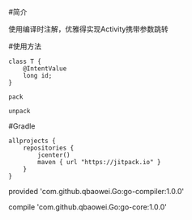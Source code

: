 #简介


使用编译时注解，优雅得实现Activity携带参数跳转



#使用方法


    class T {
        @IntentValue
        long id;
    }

    pack

    unpack



#Gradle


    allprojects {
        repositories {
            jcenter()
            maven { url "https://jitpack.io" }
        }
    }

provided 'com.github.qbaowei.Go:go-compiler:1.0.0'

compile 'com.github.qbaowei.Go:go-core:1.0.0'